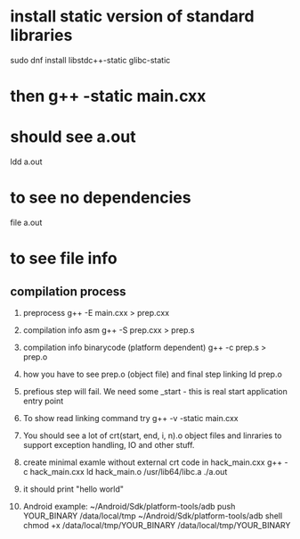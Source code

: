 # install static version of standard libraries
sudo dnf install libstdc++-static glibc-static
# then g++ -static main.cxx
# should see a.out
ldd a.out
# to see no dependencies
file a.out
# to see file info

## compilation process

1. preprocess
g++ -E main.cxx > prep.cxx
2. compilation info asm
g++ -S prep.cxx > prep.s
3. compilation info binarycode (platform dependent)
g++ -c prep.s > prep.o
4. how you have to see prep.o (object file) and final step linking
ld prep.o
5. prefious step will fail. We need some _start - this is real start application entry point
6. To show read linking command try
g++ -v -static main.cxx
7. You should see a lot of crt(start, end, i, n).o object files and linraries to support exception
handling, IO and other stuff.
8. create minimal examle without external crt code in hack_main.cxx
g++ -c hack_main.cxx
ld hack_main.o /usr/lib64/libc.a
./a.out
9. it should print "hello world"

10. Android example:
~/Android/Sdk/platform-tools/adb push YOUR_BINARY /data/local/tmp
~/Android/Sdk/platform-tools/adb shell
chmod +x /data/local/tmp/YOUR_BINARY
/data/local/tmp/YOUR_BINARY


